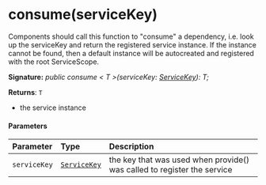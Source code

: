 # consume(serviceKey)



Components should call this function to "consume" a dependency, i.e. look up the serviceKey and return the registered service instance. If the instance cannot be found, then a default instance will be autocreated and registered with the root ServiceScope.

**Signature:** _public consume < T >(serviceKey: [ServiceKey](../../sp-core-library/class/servicekey.md)<T>): T;_

**Returns**: `T`



- the service instance

#### Parameters


| Parameter	   | Type    | Description |
|:-------------|:---------------|:------------|
| `serviceKey`    | [`ServiceKey`](../../sp-core-library/class/servicekey.md)<T> | the key that was used when provide() was called to register the service |


